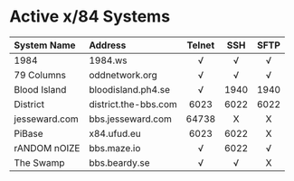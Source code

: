# Active x/84 Systems

| System Name | Address | Telnet | SSH | SFTP |
|:------------|:--------|:------:|:---:|:----:|
| 1984 | 1984.ws | √ | √ | √ |
| 79 Columns | oddnetwork.org | √ | √ | √ |
| Blood Island | bloodisland.ph4.se | √ | 1940 | 1940 |
| District | district.the-bbs.com | 6023 | 6022 | 6022 |
| jesseward.com | bbs.jesseward.com | 64738 | X | X |
| PiBase | x84.ufud.eu | 6023 | 6022 | X |
| rANDOM nOIZE | bbs.maze.io | √ | 6022 | √ |
| The Swamp | bbs.beardy.se | √ | √ | X |
